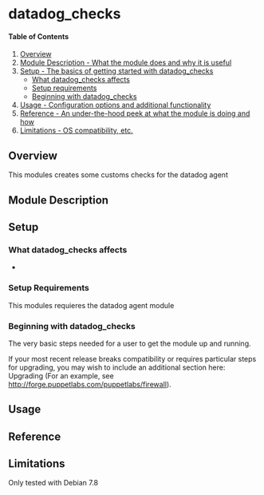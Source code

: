 # datadog_checks

#### Table of Contents

1. [Overview](#overview)
2. [Module Description - What the module does and why it is useful](#module-description)
3. [Setup - The basics of getting started with datadog_checks](#setup)
    * [What datadog_checks affects](#what-datadog_checks-affects)
    * [Setup requirements](#setup-requirements)
    * [Beginning with datadog_checks](#beginning-with-datadog_checks)
4. [Usage - Configuration options and additional functionality](#usage)
5. [Reference - An under-the-hood peek at what the module is doing and how](#reference)
5. [Limitations - OS compatibility, etc.](#limitations)

## Overview

This modules creates some customs checks for the datadog agent

## Module Description


## Setup

### What datadog_checks affects

*

### Setup Requirements

This modules requieres the datadog agent module

### Beginning with datadog_checks

The very basic steps needed for a user to get the module up and running.

If your most recent release breaks compatibility or requires particular steps
for upgrading, you may wish to include an additional section here: Upgrading
(For an example, see http://forge.puppetlabs.com/puppetlabs/firewall).

## Usage


## Reference


## Limitations

Only tested with Debian 7.8
